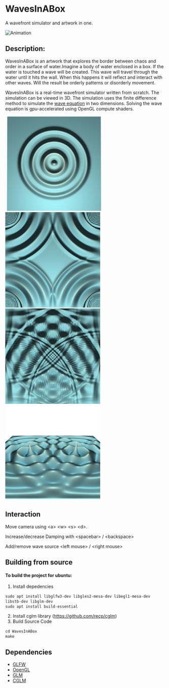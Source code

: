 # WavesInABox
A wavefront simulator and artwork in one.

![Animation](https://github.com/Jellycious/WavesInABox/blob/main/screenshots/wavesinabox.gif)
## Description:
WavesInABox is an artwork that explores the border between chaos and order in a surface of water.Imagine a body of water enclosed in a box. If the water is touched a wave will be created. This wave will travel through the water until it hits the wall. When this happens it will reflect and interact with other waves. Will the result be orderly patterns or disorderly movement.

WavesInABox is a real-time wavefront simulator written from scratch. The simulation can be viewed in 3D. The simulation uses the finite difference method to simulate the [wave equation](https://en.wikipedia.org/wiki/Wave_equation) in two dimensions. Solving the wave equation is gpu-accelerated using OpenGL compute shaders. 

![]()
<img src="/screenshots/screenshot1.png" width=300 height=300>
<img src="/screenshots/screenshot2.png" width=300 height=300>
<img src="/screenshots/screenshot3.png" width=300 height=300>
<img src="/screenshots/screenshot4.png" width=300 height=300>

## Interaction
Move camera using \<a\> \<w\> \<s\> \<d\>.

Increase/decrease Damping with \<spacebar\> / \<backspace\>

Add/remove wave source  \<left mouse\> / \<right mouse\>

## Building from source
#### To build the project for ubuntu:
1. Install depedencies
```
sudo apt install libglfw3-dev libgles2-mesa-dev libegl1-mesa-dev libstb-dev libglm-dev
sudo apt install build-essential
```
2. Install cglm library (https://github.com/recp/cglm)
3. Build Source Code
```
cd WavesInABox
make
```
## Dependencies
- [GLFW](https://www.glfw.org/)
- [OpenGL](https://www.opengl.org/)
- [GLM](https://github.com/g-truc/glm)
- [CGLM](https://github.com/recp/cglm)
